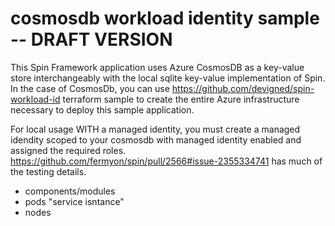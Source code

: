 # cosmosdb workload identity sample -- DRAFT VERSION

This Spin Framework application uses Azure CosmosDB as a key-value store interchangeably with the local sqlite key-value implementation of Spin. In the case of CosmosDb, you can use https://github.com/devigned/spin-workload-id terraform sample to create the entire Azure infrastructure necessary to deploy this sample application.

For local usage WITH a managed identity, you must create a managed idendity scoped to your cosmosdb with managed identity enabled and assigned the required roles. https://github.com/fermyon/spin/pull/2566#issue-2355334741 has much of the testing details. 

- components/modules
- pods "service isntance"
- nodes
